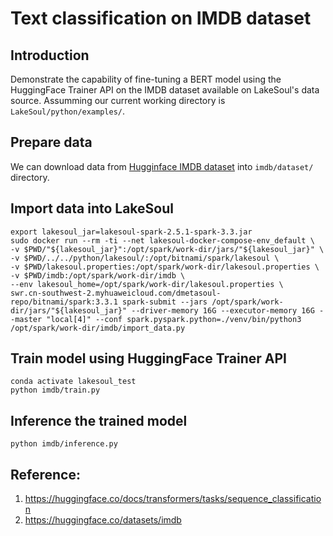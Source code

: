 # Text classification on IMDB dataset
## Introduction
Demonstrate the capability of fine-tuning a BERT model using the HuggingFace Trainer API on the IMDB dataset available on LakeSoul's data source. Assumming our current working directory is `LakeSoul/python/examples/`.

## Prepare data
We can download data from [Hugginface IMDB dataset](https://huggingface.co/datasets/imdb/tree/refs%2Fconvert%2Fparquet/plain_text/train) into `imdb/dataset/` directory.

## Import data into LakeSoul
```shell
export lakesoul_jar=lakesoul-spark-2.5.1-spark-3.3.jar
sudo docker run --rm -ti --net lakesoul-docker-compose-env_default \
-v $PWD/"${lakesoul_jar}":/opt/spark/work-dir/jars/"${lakesoul_jar}" \
-v $PWD/../../python/lakesoul/:/opt/bitnami/spark/lakesoul \
-v $PWD/lakesoul.properties:/opt/spark/work-dir/lakesoul.properties \
-v $PWD/imdb:/opt/spark/work-dir/imdb \
--env lakesoul_home=/opt/spark/work-dir/lakesoul.properties \
swr.cn-southwest-2.myhuaweicloud.com/dmetasoul-repo/bitnami/spark:3.3.1 spark-submit --jars /opt/spark/work-dir/jars/"${lakesoul_jar}" --driver-memory 16G --executor-memory 16G --master "local[4]" --conf spark.pyspark.python=./venv/bin/python3 /opt/spark/work-dir/imdb/import_data.py
```

## Train model using HuggingFace Trainer API
```shell
conda activate lakesoul_test
python imdb/train.py 
```

## Inference the trained model
```shell 
python imdb/inference.py
```

##  Reference:
1. https://huggingface.co/docs/transformers/tasks/sequence_classification
2. https://huggingface.co/datasets/imdb

